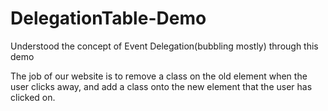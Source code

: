 # DelegationTable-Demo

Understood the concept of Event Delegation(bubbling mostly) through this demo

The job of our website is to remove a class on the old element when the user clicks away, and add a class onto the new element that the user has clicked on.
